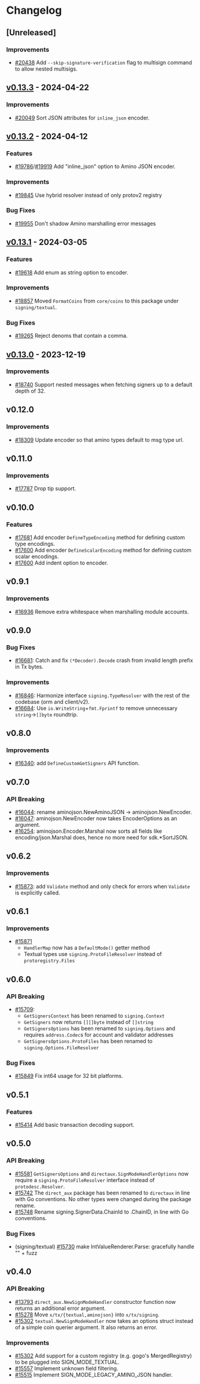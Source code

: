 <!--
Guiding Principles:

Changelogs are for humans, not machines.
There should be an entry for every single version.
The same types of changes should be grouped.
Versions and sections should be linkable.
The latest version comes first.
The release date of each version is displayed.
Mention whether you follow Semantic Versioning.

Usage:

Change log entries are to be added to the Unreleased section under the
appropriate stanza (see below). Each entry should ideally include a tag and
the Github issue reference in the following format:

* (<tag>) [#<issue-number>] Changelog message.

Types of changes (Stanzas):

"Features" for new features.
"Improvements" for changes in existing functionality.
"Deprecated" for soon-to-be removed features.
"Bug Fixes" for any bug fixes.
"API Breaking" for breaking exported APIs used by developers building on SDK.
Ref: https://keepachangelog.com/en/1.0.0/

Since v0.13.0, x/tx follows Cosmos SDK semver: https://github.com/T-ragon/cosmos-sdk/v3/blob/main/RELEASES.md
-->

# Changelog

## [Unreleased]

### Improvements

* [#20438](https://github.com/T-ragon/cosmos-sdk/v3/pull/20438) Add `--skip-signature-verification` flag to multisign command to allow nested multisigs.

## [v0.13.3](https://github.com/T-ragon/cosmos-sdk/v3/releases/tag/x/tx/v0.13.3) - 2024-04-22

### Improvements

* [#20049](https://github.com/T-ragon/cosmos-sdk/v3/pull/20049) Sort JSON attributes for `inline_json` encoder.

## [v0.13.2](https://github.com/T-ragon/cosmos-sdk/v3/releases/tag/x/tx/v0.13.2) - 2024-04-12

### Features

* [#19786](https://github.com/T-ragon/cosmos-sdk/v3/pull/19786)/[#19919](https://github.com/T-ragon/cosmos-sdk/v3/pull/19919) Add "inline_json" option to Amino JSON encoder.

### Improvements

* [#19845](https://github.com/T-ragon/cosmos-sdk/v3/pull/19845) Use hybrid resolver instead of only protov2 registry

### Bug Fixes

* [#19955](https://github.com/T-ragon/cosmos-sdk/v3/pull/19955) Don't shadow Amino marshalling error messages

## [v0.13.1](https://github.com/T-ragon/cosmos-sdk/v3/releases/tag/x/tx/v0.13.1) - 2024-03-05

### Features

* [#19618](https://github.com/T-ragon/cosmos-sdk/v3/pull/19618) Add enum as string option to encoder.

### Improvements

* [#18857](https://github.com/T-ragon/cosmos-sdk/v3/pull/18857) Moved `FormatCoins` from `core/coins` to this package under `signing/textual`.

### Bug Fixes

* [#19265](https://github.com/T-ragon/cosmos-sdk/v3/pull/19265) Reject denoms that contain a comma.

## [v0.13.0](https://github.com/T-ragon/cosmos-sdk/v3/releases/tag/x/tx/v0.13.0) - 2023-12-19

### Improvements

* [#18740](https://github.com/T-ragon/cosmos-sdk/v3/pull/18740) Support nested messages when fetching signers up to a default depth of 32.

## v0.12.0

### Improvements

* [#18309](https://github.com/T-ragon/cosmos-sdk/v3/pull/18309) Update encoder so that amino types default to msg type url.

## v0.11.0

### Improvements

* [#17787](https://github.com/T-ragon/cosmos-sdk/v3/pull/17787) Drop tip support.

## v0.10.0

### Features

* [#17681](https://github.com/T-ragon/cosmos-sdk/v3/pull/17681) Add encoder `DefineTypeEncoding` method for defining custom type encodings.
* [#17600](https://github.com/T-ragon/cosmos-sdk/v3/pull/17600) Add encoder `DefineScalarEncoding` method for defining custom scalar encodings.
* [#17600](https://github.com/T-ragon/cosmos-sdk/v3/pull/17600) Add indent option to encoder.

## v0.9.1

### Improvements

* [#16936](https://github.com/T-ragon/cosmos-sdk/v3/pull/16936) Remove extra whitespace when marshalling module accounts.

## v0.9.0

### Bug Fixes

* [#16681](https://github.com/T-ragon/cosmos-sdk/v3/pull/16681): Catch and fix `(*Decoder).Decode` crash from invalid length prefix in Tx bytes.

### Improvements

* [#16846](https://github.com/T-ragon/cosmos-sdk/v3/pull/16846): Harmonize interface `signing.TypeResolver` with the rest of the codebase (orm and client/v2).
* [#16684](https://github.com/T-ragon/cosmos-sdk/v3/pull/16684): Use `io.WriteString`+`fmt.Fprintf` to remove unnecessary `string`->`[]byte` roundtrip.

## v0.8.0

### Improvements

* [#16340](https://github.com/T-ragon/cosmos-sdk/v3/pull/16340): add `DefineCustomGetSigners` API function.

## v0.7.0

### API Breaking

* [#16044](https://github.com/T-ragon/cosmos-sdk/v3/pull/16044): rename aminojson.NewAminoJSON -> aminojson.NewEncoder.
* [#16047](https://github.com/T-ragon/cosmos-sdk/v3/pull/16047): aminojson.NewEncoder now takes EncoderOptions as an argument.
* [#16254](https://github.com/T-ragon/cosmos-sdk/v3/pull/16254): aminojson.Encoder.Marshal now sorts all fields like encoding/json.Marshal does, hence no more need for sdk.\*SortJSON.

## v0.6.2

### Improvements

* [#15873](https://github.com/T-ragon/cosmos-sdk/v3/pull/15873): add `Validate` method and only check for errors when `Validate` is explicitly called.

## v0.6.1

### Improvements

* [#15871](https://github.com/T-ragon/cosmos-sdk/v3/pull/15871)
    * `HandlerMap` now has a `DefaultMode()` getter method
    * Textual types use `signing.ProtoFileResolver` instead of `protoregistry.Files`

## v0.6.0

### API Breaking

* [#15709](https://github.com/T-ragon/cosmos-sdk/v3/pull/15709):
    * `GetSignersContext` has been renamed to `signing.Context`
    * `GetSigners` now returns `[][]byte` instead of `[]string`
    * `GetSignersOptions` has been renamed to `signing.Options` and requires `address.Codec`s for account and validator addresses
    * `GetSignersOptions.ProtoFiles` has been renamed to `signing.Options.FileResolver`

### Bug Fixes

* [#15849](https://github.com/T-ragon/cosmos-sdk/v3/pull/15849) Fix int64 usage for 32 bit platforms.

## v0.5.1

### Features

* [#15414](https://github.com/T-ragon/cosmos-sdk/v3/pull/15414) Add basic transaction decoding support.

## v0.5.0

### API Breaking

* [#15581](https://github.com/T-ragon/cosmos-sdk/v3/pull/15581) `GetSignersOptions` and `directaux.SignModeHandlerOptions` now
require a `signing.ProtoFileResolver` interface instead of `protodesc.Resolver`.
* [#15742](https://github.com/T-ragon/cosmos-sdk/v3/pull/15742) The `direct_aux` package has been renamed to `directaux` in line with Go conventions. No other types were changed during the package rename.
* [#15748](https://github.com/T-ragon/cosmos-sdk/v3/pull/15748) Rename signing.SignerData.ChainId to .ChainID, in line with Go conventions.

### Bug Fixes

* (signing/textual) [#15730](https://github.com/T-ragon/cosmos-sdk/v3/pull/15730) make IntValueRenderer.Parse: gracefully handle "" + fuzz

## v0.4.0

### API Breaking

* [#13793](https://github.com/T-ragon/cosmos-sdk/v3/pull/13793) `direct_aux.NewSignModeHandler` constructor function now returns an additional error argument.
* [#15278](https://github.com/T-ragon/cosmos-sdk/v3/pull/15278) Move `x/tx/{textual,aminojson}` into `x/tx/signing`.
* [#15302](https://github.com/T-ragon/cosmos-sdk/v3/pull/15302) `textual.NewSignModeHandler` now takes an options struct instead of a simple coin querier argument. It also returns an error.

### Improvements

* [#15302](https://github.com/T-ragon/cosmos-sdk/v3/pull/15302) Add support for a custom registry (e.g. gogo's MergedRegistry) to be plugged into SIGN_MODE_TEXTUAL.
* [#15557](https://github.com/T-ragon/cosmos-sdk/v3/pull/15557) Implement unknown field filtering.
* [#15515](https://github.com/T-ragon/cosmos-sdk/v3/pull/15515) Implement SIGN_MODE_LEGACY_AMINO_JSON handler.
